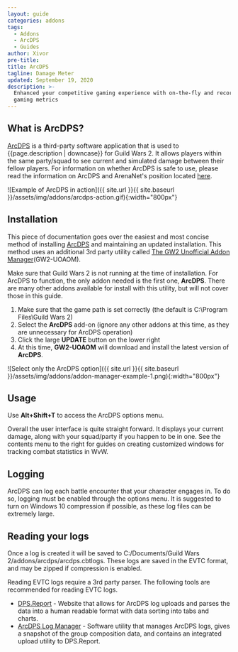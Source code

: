 ```yaml
---
layout: guide
categories: addons
tags:
  - Addons
  - ArcDPS
  - Guides
author: Xivor
pre-title:
title: ArcDPS
tagline: Damage Meter
updated: September 19, 2020
description: >-
  Enhanced your competitive gaming experience with on-the-fly and recorded
  gaming metrics
---
```


## What is ArcDPS?

[ArcDPS](https://www.deltaconnected.com/arcdps/) is a third-party software application that is used to {{page.description | downcase}} for Guild Wars 2.<!--more--> It allows players within the same party/squad to see current and simulated damage between their fellow players. For information on whether ArcDPS is safe to use, please read the information on ArcDPS and ArenaNet's position located [here](arcdps-and-arenanet.md).

![Example of ArcDPS in action]({{ site.url }}{{ site.baseurl }}/assets/img/addons/arcdps-action.gif){:width="800px"}

## Installation

This piece of documentation goes over the easiest and most concise method of installing [ArcDPS](https://www.deltaconnected.com/arcdps/) and maintaining an updated installation. This method uses an additional 3rd party utility called [The GW2 Unofficial Addon Manager](https://github.com/fmmmlee/GW2-Addon-Manager)(GW2-UOAOM).

Make sure that Guild Wars 2 is not running at the time of installation. For ArcDPS to function, the only addon needed is the first one, **ArcDPS**. There are many other addons available for install with this utility, but will not cover those in this guide.

1. Make sure that the game path is set correctly (the default is C:\Program Files\Guild Wars 2)
2. Select the **ArcDPS** add-on (ignore any other addons at this time, as they are unnecessary for ArcDPS operation)
3. Click the large **UPDATE** button on the lower right
4. At this time, **GW2-UOAOM** will download and install the latest version of **ArcDPS**.

![Select only the ArcDPS option]({{ site.url }}{{ site.baseurl }}/assets/img/addons/addon-manager-example-1.png){:width="800px"}

## Usage

Use **Alt+Shift+T** to access the ArcDPS options menu.

Overall the user interface is quite straight forward. It displays your current damage, along with your squad/party if you happen to be in one. See the contents menu to the right for guides on creating customized windows for tracking combat statistics in WvW.

## Logging

ArcDPS can log each battle encounter that your character engages in. To do so, logging must be enabled through the options menu. It is suggested to turn on Windows 10 compression if possible, as these log files can be extremely large.

## Reading your logs

Once a log is created it will be saved to C:/Documents/Guild Wars 2/addons/arcdps/arcdps.cbtlogs. These logs are saved in the EVTC format, and may be zipped if compression is enabled.

Reading EVTC logs require a 3rd party parser. The following tools are recommended for reading EVTC logs.

* [DPS.Report](https://dps.report/) - Website that allows for ArcDPS log uploads and parses the data into a human readable format with data sorting into tabs and charts.
* [ArcDPS Log Manager](https://gw2scratch.com/tools/manager) - Software utility that manages ArcDPS logs, gives a snapshot of the group composition data, and contains an integrated upload utility to DPS.Report.